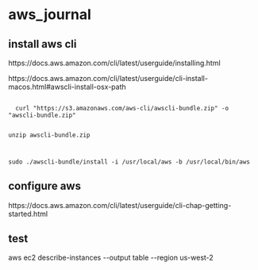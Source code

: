 <h1>aws_journal</h1>

<h2></h2>
<h2>install aws cli</h2>
<p> https://docs.aws.amazon.com/cli/latest/userguide/installing.html </p>
<p> https://docs.aws.amazon.com/cli/latest/userguide/cli-install-macos.html#awscli-install-osx-path </p>

<code>
  curl "https://s3.amazonaws.com/aws-cli/awscli-bundle.zip" -o "awscli-bundle.zip"
  
  unzip awscli-bundle.zip
  
  sudo ./awscli-bundle/install -i /usr/local/aws -b /usr/local/bin/aws
</code>

<h2>configure aws</h2>
<p>https://docs.aws.amazon.com/cli/latest/userguide/cli-chap-getting-started.html</p>

<h2>test</h2>
<p>aws ec2 describe-instances --output table --region us-west-2</p>
